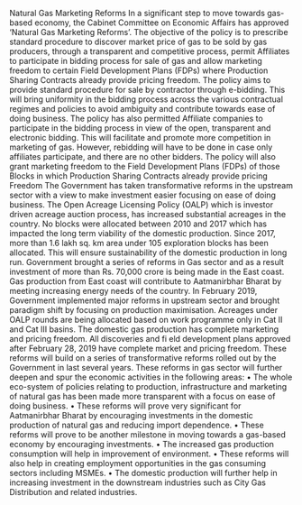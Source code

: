 Natural Gas Marketing Reforms
In a significant step to move towards gas-based economy, the Cabinet Committee on Economic Affairs has approved ‘Natural Gas Marketing Reforms’. The objective of the policy is to prescribe standard procedure to discover market price of gas to be sold by gas producers, through a transparent and competitive process, permit Affiliates to participate in bidding process for sale of gas and allow marketing freedom to certain Field Development Plans (FDPs) where Production Sharing Contracts already provide pricing freedom. The policy aims to provide standard procedure for sale by contractor through e-bidding. This will bring uniformity in the bidding process across the various contractual regimes and policies to avoid ambiguity and contribute towards ease of doing business. The policy has also permitted Affiliate companies to participate in the bidding process in view of the open, transparent and electronic bidding. This will facilitate and promote more competition in marketing of gas. However, rebidding will have to be done in case only affiliates participate, and there are no other bidders. The policy will also grant marketing freedom to the Field Development Plans (FDPs) of those Blocks in which Production Sharing Contracts already provide pricing Freedom The Government has taken transformative reforms in the upstream sector with a view to make investment easier focusing on ease of doing business. The Open Acreage Licensing Policy (OALP) which is investor driven acreage auction process, has increased substantial acreages in the country. No blocks were allocated between 2010 and 2017 which has impacted the long term viability of the domestic production. Since 2017, more than 1.6 lakh sq. km area under 105 exploration blocks has been allocated. This will ensure sustainability of the domestic production in long run. Government brought a series of reforms in Gas sector and as a result investment of more than Rs. 70,000 crore is being made in the East coast. Gas production from East coast will contribute to Aatmanirbhar Bharat by meeting increasing energy needs of the country. In February 2019, Government implemented major reforms in upstream sector and brought paradigm shift by focusing on production maximisation. Acreages under OALP rounds are being allocated based on work programme only in Cat II and Cat III basins. The domestic gas production has complete marketing and pricing freedom. All discoveries and fi eld development plans approved after February 28, 2019 have complete market and pricing freedom. These reforms will build on a series of transformative reforms rolled out by the Government in last several years. These reforms in gas sector will further deepen and spur the economic activities in the following areas: • The whole eco-system of policies relating to production, infrastructure and marketing of natural gas has been made more transparent with a focus on ease of doing business. • These reforms will prove very significant for Aatmanirbhar Bharat by encouraging investments in the domestic production of natural gas and reducing import dependence. • These reforms will prove to be another milestone in moving towards a gas-based economy by encouraging investments. • The increased gas production consumption will help in improvement of environment. • These reforms will also help in creating employment opportunities in the gas consuming sectors including MSMEs. • The domestic production will further help in increasing investment in the downstream industries such as City Gas Distribution and related industries. 

